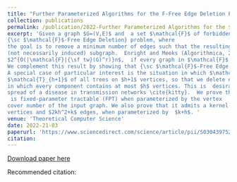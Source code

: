 ```yaml
---
title: "Further Parameterized Algorithms for the F-Free Edge Deletion Problem"
collection: publications
permalink: /publication/2022-Further Parameterized Algorithms for the $\mathcal{F}$-Free Edge Deletion Problem
excerpt: 'Given a graph $G=(V,E)$ and  a set $\mathcal{F}$ of forbidden subgraphs, we study the
{\sc $\mathcal{F}$-Free Edge Deletion} problem, where
the goal is to remove a minimum number of edges such that the resulting graph does not contain any $F\in \mathcal{F}$ as a
(not necessarily induced) subgraph.  Enright and Meeks (Algorithmica, 2018) gave an algorithm to solve {\sc $\mathcal{F}$-Free  Edge Deletion} whose running time on an $n$-vertex graph $G$ of treewidth ${\sf tw}(G)$ is bounded by  
$2^{O(|\mathcal{F}|{\sf tw}(G)^r)}n$,  if every graph in $\mathcal{F}$ has at most $r$ vertices.
We complement this result by showing that {\sc $\mathcal{F}$-Free Edge Deletion} is W[1]-hard when parameterized by  ${\sf tw}(G)+|\mathcal{F}|$.  We also show that {\sc $\mathcal{F}$-Free Edge Deletion}  is W[2]-hard when parameterized by the combined parameters solution size, the feedback vertex set number and pathwidth of the input graph.
A special case of particular interest is the situation in which $\mathcal{F}$ is the set 
$\mathcal{T}_{h+1}$ of all trees on $h+1$ vertices, so that we delete edges in order to obtain a graph
in which every component contains at most $h$ vertices. This is  desirable from the point of view of restricting the 
spread of a disease in transmission networks \cite{kitty}.  We prove that  {\sc $\mathcal{T}_{h+1}$-Free Edge Deletion}
 is fixed-parameter tractable (FPT) when parameterized by the vertex 
cover number of the input graph. We also prove that it admits a kernel with $2kh$ 
vertices and $2kh^2+k$ edges, when parameterized by  $k+h$. '
venue: 'Theoretical Computer Science'
date: 2022-21-03
paperurl: 'https://www.sciencedirect.com/science/article/pii/S0304397522005205?via%3Dihub'
citation: 
---
```


[Download paper here](https://www.sciencedirect.com/science/article/pii/S0304397522005205?via%3Dihub)

Recommended citation: 

